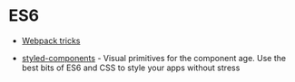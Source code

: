 # ES6

- [Webpack tricks](https://github.com/rstacruz/webpack-tricks)

- [styled-components](https://styled-components.com) - Visual primitives for the component age. Use the best bits of ES6 and CSS to style your apps without stress
